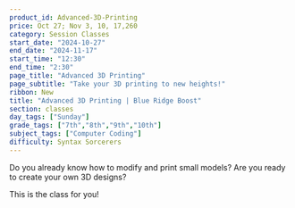 ```yaml
---
product_id: Advanced-3D-Printing
price: Oct 27; Nov 3, 10, 17,260
category: Session Classes
start_date: "2024-10-27"
end_date: "2024-11-17"
start_time: "12:30"
end_time: "2:30"
page_title: "Advanced 3D Printing"
page_subtitle: "Take your 3D printing to new heights!"
ribbon: New
title: "Advanced 3D Printing | Blue Ridge Boost"
section: classes
day_tags: ["Sunday"]
grade_tags: ["7th","8th","9th","10th"]
subject_tags: ["Computer Coding"]
difficulty: Syntax Sorcerers
---
```

<p>Do you already know how to modify and print small models? Are you ready to create your own 3D designs?</p><div>
<div>This is the class for you!</div></div>
